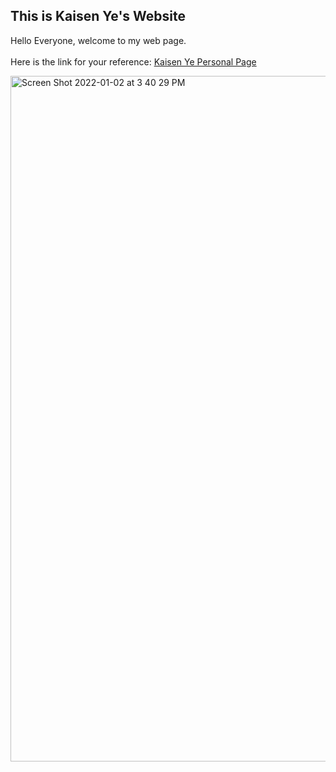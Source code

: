## This is Kaisen Ye's Website
Hello Everyone, welcome to my web page. 
<br />
<br />
Here is the link for your reference: [Kaisen Ye Personal Page](kaisenye.github.io)
<br />


<img width="1097" alt="Screen Shot 2022-01-02 at 3 40 29 PM" src="https://user-images.githubusercontent.com/75810017/147890186-51e26a44-d108-45d0-865c-9c7e3a8b1c52.png">
